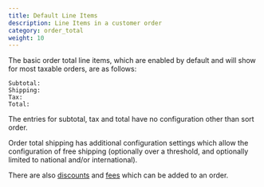 ```yaml
---
title: Default Line Items 
description: Line Items in a customer order 
category: order_total
weight: 10
---
```


The basic order total line items, which are enabled by default and will show for most taxable orders, are as follows: 

```
Subtotal:
Shipping:
Tax:
Total: 
```

The entries for subtotal, tax and total have no configuration other than sort order. 

Order total shipping has additional configuration settings which allow the configuration of free shipping (optionally over a threshold, and optionally limited to national and/or international). 

There are also [discounts](/user/order_total/order_total) and [fees](/user/order_total/default_fees) which can be added to an order.

